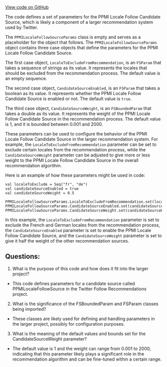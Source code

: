 [View code on GitHub](https://github.com/misbahsy/the-algorithm/follow-recommendations-service/common/src/main/scala/com/twitter/follow_recommendations/common/candidate_sources/ppmi_locale_follow/PPMILocaleFollowSourceParams.scala)

The code defines a set of parameters for the PPMI Locale Follow Candidate Source, which is likely a component of a larger recommendation system used by Twitter. 

The `PPMILocaleFollowSourceParams` class is empty and serves as a placeholder for the object that follows. The `PPMILocaleFollowSourceParams` object contains three case objects that define the parameters for the PPMI Locale Follow Candidate Source. 

The first case object, `LocaleToExcludeFromRecommendation`, is an `FSParam` that takes a sequence of strings as its value. It represents the locales that should be excluded from the recommendation process. The default value is an empty sequence.

The second case object, `CandidateSourceEnabled`, is an `FSParam` that takes a boolean as its value. It represents whether the PPMI Locale Follow Candidate Source is enabled or not. The default value is `true`.

The third case object, `CandidateSourceWeight`, is an `FSBoundedParam` that takes a double as its value. It represents the weight of the PPMI Locale Follow Candidate Source in the recommendation process. The default value is 1, and it is bounded between 0.001 and 2000.

These parameters can be used to configure the behavior of the PPMI Locale Follow Candidate Source in the larger recommendation system. For example, the `LocaleToExcludeFromRecommendation` parameter can be set to exclude certain locales from the recommendation process, while the `CandidateSourceWeight` parameter can be adjusted to give more or less weight to the PPMI Locale Follow Candidate Source in the overall recommendation algorithm.

Here is an example of how these parameters might be used in code:

```
val localeToExclude = Seq("fr", "de")
val candidateSourceEnabled = true
val candidateSourceWeight = 0.5

PPMILocaleFollowSourceParams.LocaleToExcludeFromRecommendation.set(localeToExclude)
PPMILocaleFollowSourceParams.CandidateSourceEnabled.set(candidateSourceEnabled)
PPMILocaleFollowSourceParams.CandidateSourceWeight.set(candidateSourceWeight)
``` 

In this example, the `LocaleToExcludeFromRecommendation` parameter is set to exclude the French and German locales from the recommendation process, the `CandidateSourceEnabled` parameter is set to enable the PPMI Locale Follow Candidate Source, and the `CandidateSourceWeight` parameter is set to give it half the weight of the other recommendation sources.
## Questions: 
 1. What is the purpose of this code and how does it fit into the larger project?
- This code defines parameters for a candidate source called PPMILocaleFollowSource in the Twitter Follow Recommendations project.
2. What is the significance of the FSBoundedParam and FSParam classes being imported?
- These classes are likely used for defining and handling parameters in the larger project, possibly for configuration purposes.
3. What is the meaning of the default values and bounds set for the CandidateSourceWeight parameter?
- The default value is 1 and the weight can range from 0.001 to 2000, indicating that this parameter likely plays a significant role in the recommendation algorithm and can be fine-tuned within a certain range.